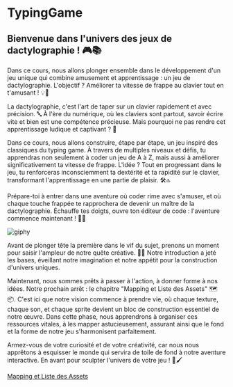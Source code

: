 # TypingGame

## Bienvenue dans l'univers des jeux de dactylographie ! 🎮📚

Dans ce cours, nous allons plonger ensemble dans le développement d'un jeu unique qui combine amusement et apprentissage : un jeu de dactylographie. L'objectif ? Améliorer ta vitesse de frappe au clavier tout en t'amusant ! 💡🚀

La dactylographie, c'est l'art de taper sur un clavier rapidement et avec précision. 🔤 À l'ère du numérique, où les claviers sont partout, savoir écrire vite et bien est une compétence précieuse. Mais pourquoi ne pas rendre cet apprentissage ludique et captivant ? 🌟

Dans ce cours, nous allons construire, étape par étape, un jeu inspiré des classiques du typing game. À travers de multiples niveaux et défis, tu apprendras non seulement à coder un jeu de A à Z, mais aussi à améliorer significativement ta vitesse de frappe. L'idée ? Tout en progressant dans le jeu, tu renforceras inconsciemment ta dextérité et ta rapidité sur le clavier, transformant l'apprentissage en une partie de plaisir. 🛠️🔝

Prépare-toi à entrer dans une aventure où coder rime avec s'amuser, et où chaque touche frappée te rapprochera de devenir un maître de la dactylographie. Échauffe tes doigts, ouvre ton éditeur de code : l'aventure commence maintenant ! 🌈👾

![giphy](Création-Du-Jeu/Images/giphy.gif)

Avant de plonger tête la première dans le vif du sujet, prenons un moment pour saisir l'ampleur de notre quête créative. 🌈🎨 Notre introduction a jeté les bases, éveillant notre imagination et notre appétit pour la construction d'univers uniques. 

Maintenant, nous sommes prêts à passer à l'action, à donner forme à nos idées. Notre prochain arrêt : le chapitre "Mapping et Liste des Assets" 🗺️📦. C'est ici que notre vision commence à prendre vie, où chaque texture, chaque son, et chaque sprite devient un bloc de construction essentiel de notre œuvre. Dans cette phase, nous apprendrons à organiser ces ressources vitales, à les mapper astucieusement, assurant ainsi que le fond et la forme de notre jeu s'harmonisent parfaitement.

Armez-vous de votre curiosité et de votre créativité, car nous nous apprêtons à esquisser le monde qui servira de toile de fond à notre aventure interactive. En avant pour sculpter l'univers de votre jeu ! 🚀🖌️

[Mapping et Liste des Assets](https://github.com/g404-code-gaming/TypingGame/blob/main/Création-Du-Jeu/1.Mapping%20et%20Liste%20des%20Assets.md)

